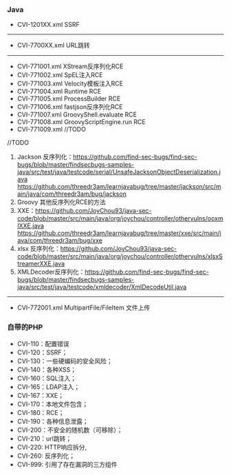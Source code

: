 ### Java
- CVI-1201XX.xml    SSRF
----
- CVI-7700XX.xml    URL跳转
----
- CVI-771001.xml    XStream反序列化RCE
- CVI-771002.xml    SpEL注入RCE
- CVI-771003.xml    Velocity模板注入RCE
- CVI-771004.xml    Runtime RCE
- CVI-771005.xml    ProcessBuilder RCE
- CVI-771006.xml    fastjson反序列化RCE
- CVI-771007.xml    GroovyShell.evaluate RCE
- CVI-771008.xml    GroovyScriptEngine.run RCE
- CVI-771009.xml    //TODO

//TODO 
1. Jackson 反序列化：https://github.com/find-sec-bugs/find-sec-bugs/blob/master/findsecbugs-samples-java/src/test/java/testcode/serial/UnsafeJacksonObjectDeserialization.java
https://github.com/threedr3am/learnjavabug/tree/master/jackson/src/main/java/com/threedr3am/bug/jackson
2. Groovy 其他反序列化RCE的方法
3. XXE：https://github.com/JoyChou93/java-sec-code/blob/master/src/main/java/org/joychou/controller/othervulns/ooxmlXXE.java
https://github.com/threedr3am/learnjavabug/tree/master/xxe/src/main/java/com/threedr3am/bug/xxe
4. xlsx 反序列化：https://github.com/JoyChou93/java-sec-code/blob/master/src/main/java/org/joychou/controller/othervulns/xlsxStreamerXXE.java
5. XMLDecoder反序列化：https://github.com/find-sec-bugs/find-sec-bugs/blob/master/findsecbugs-samples-java/src/test/java/testcode/xmldecoder/XmlDecodeUtil.java


----
- CVI-772001.xml    MultipartFile/FileItem 文件上传


### 自带的PHP
- CVI-110：配置错误
- CVI-120：SSRF；
- CVI-130：一些硬编码的安全风险；
- CVI-140：各种XSS；
- CVI-160：SQL注入；
- CVI-165：LDAP注入；
- CVI-167：XXE；
- CVI-170：本地文件包含；
- CVI-180：RCE；
- CVI-190：各种信息泄露；
- CVI-200：不安全的随机数（可移除）；
- CVI-210：url跳转；
- CVI-220: HTTP响应拆分,
- CVI-260: 反序列化；
- CVI-999: 引用了存在漏洞的三方组件
